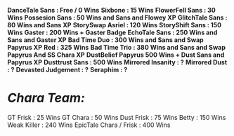 **DanceTale Sans : Free / 0 Wins**
**Sixbone : 15 Wins**
**FlowerFell Sans : 30 Wins**
**Possesion Sans : 50 Wins and Sans and Flowey XP**
**GlitchTale Sans : 80 Wins and Sans XP**
**StorySwap Asriel : 120 Wins**
**StoryShift Sans : 150 Wins**
**Gaster : 200 Wins + Gaster Badge** 
**EchoTale Sans : 250 Wins and Sans and Gaster XP**
**Bad Time Duo : 300 Wins and Sans and Swap Papyrus XP**
**Red : 325 Wins**
**Bad Time Trio : 380 Wins and Sans and Swap Papyrus And SS Chara XP**
**DustBelief Papyrus 500 Wins + Dust Sans and Papyrus XP**
**Dusttrust Sans : 500 Wins**
**Mirrored Insanity : ?**
**Mirrored Dust :  ?**
**Devasted Judgement : ?**
**Seraphim : ?**

# ***Chara Team:***
GT Frisk : 25 Wins 
GT Chara : 50 Wins 
Dust Frisk : 75 Wins
Betty : 150 Wins
Weak Killer : 240 Wins
EpicTale Chara / Frisk : 400 Wins